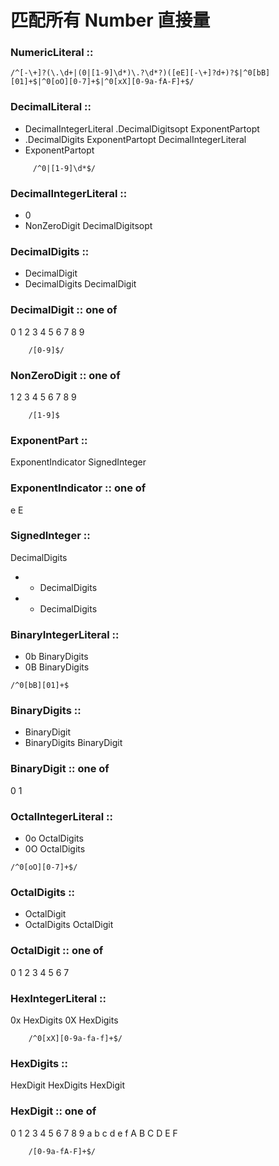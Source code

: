 
# 匹配所有 Number 直接量

### NumericLiteral ::
```
/^[-\+]?(\.\d+|(0|[1-9]\d*)\.?\d*?)([eE][-\+]?d+)?$|^0[bB][01]+$|^0[oO][0-7]+$|^0[xX][0-9a-fA-F]+$/
```

### DecimalLiteral ::

- DecimalIntegerLiteral .DecimalDigitsopt ExponentPartopt
- .DecimalDigits ExponentPartopt DecimalIntegerLiteral
- ExponentPartopt

```
     /^0|[1-9]\d*$/
```

### DecimalIntegerLiteral ::

- 0
- NonZeroDigit DecimalDigitsopt

### DecimalDigits ::

- DecimalDigit
- DecimalDigits DecimalDigit

### DecimalDigit :: one of

0 1 2 3 4 5 6 7 8 9

```
    /[0-9]$/
```

### NonZeroDigit :: one of

1 2 3 4 5 6 7 8 9

```
    /[1-9]$
```

### ExponentPart ::

ExponentIndicator SignedInteger

### ExponentIndicator :: one of

e E

### SignedInteger ::

DecimalDigits

- - DecimalDigits
- - DecimalDigits

### BinaryIntegerLiteral ::

- 0b BinaryDigits
- 0B BinaryDigits

```
/^0[bB][01]+$
```

### BinaryDigits ::

- BinaryDigit
- BinaryDigits BinaryDigit

### BinaryDigit :: one of

0 1

### OctalIntegerLiteral ::

- 0o OctalDigits
- 0O OctalDigits

```
/^0[oO][0-7]+$/
```

### OctalDigits ::

- OctalDigit
- OctalDigits OctalDigit

### OctalDigit :: one of

0 1 2 3 4 5 6 7

### HexIntegerLiteral ::

0x HexDigits
0X HexDigits

```
    /^0[xX][0-9a-fa-f]+$/
```

### HexDigits ::

HexDigit
HexDigits HexDigit

### HexDigit :: one of

0 1 2 3 4 5 6 7 8 9 a b c d e f A B C D E F

```
    /[0-9a-fA-F]+$/
```
